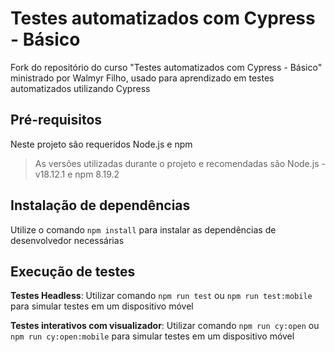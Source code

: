 # Testes automatizados com Cypress - Básico

Fork do repositório do curso "Testes automatizados com Cypress - Básico" ministrado por Walmyr Filho, usado para aprendizado em testes automatizados utilizando Cypress

## Pré-requisitos

Neste projeto são requeridos Node.js e npm 
>As versões utilizadas durante o projeto e recomendadas são Node.js - v18.12.1 e npm 8.19.2 

## Instalação de dependências

Utilize o comando `npm install` para instalar as dependências de desenvolvedor necessárias

## Execução de testes

**Testes Headless**: Utilizar comando `npm run test` ou `npm run test:mobile` para simular testes em um dispositivo móvel

**Testes interativos com visualizador**: Utilizar comando `npm run cy:open` ou `npm run cy:open:mobile` para simular testes em um dispositivo móvel



